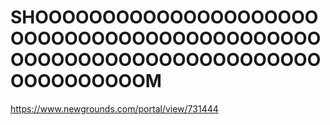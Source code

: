 # SHOOOOOOOOOOOOOOOOOOOOOOOOOOOOOOOOOOOOOOOOOOOOOOOOOOOOOOOOOOOOOOOOOOOOOOOOOOOOOM
https://www.newgrounds.com/portal/view/731444
